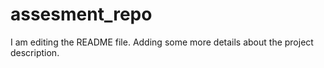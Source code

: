 # assesment_repo
I am editing the README file. Adding some more details about the project description.
